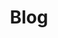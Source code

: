 ---
layout: post-index
title: Blog
excerpt: "A list of all the posts in the Seems Legit... blog"
---